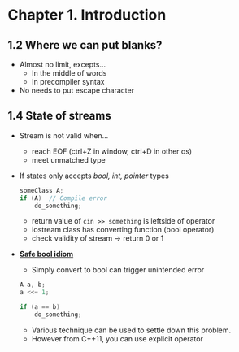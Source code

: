 # Chapter 1. Introduction

## 1.2 Where we can put blanks?
* Almost no limit, excepts...
	* In the middle of words
	* In precompiler syntax
* No needs to put escape character

## 1.4 State of streams
* Stream is not valid when...
	* reach EOF (ctrl+Z in window, ctrl+D in other os)
	* meet unmatched type
* If states only accepts *bool, int, pointer* types
	```c++
	someClass A;
	if (A)	// Compile error
		do_something;
	```
	* return value of `cin >> something` is leftside of operator
	* iostream class has converting function (bool operator)
	* check validity of stream -> return 0 or 1

* **[Safe bool idiom](http://www.artima.com/cppsource/safebool.html)**
	* Simply convert to bool can trigger unintended error
	```c++
	A a, b;
	a <<= 1;

	if (a == b)
		do_something;
	```
	* Various technique can be used to settle down this problem.
	* However from C++11, you can use explicit operator



	

